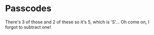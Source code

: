 # Passcodes
There's 3 of those and 2 of these so it's 5, which is 'S'... Oh come on, I forgot to subtract one!
